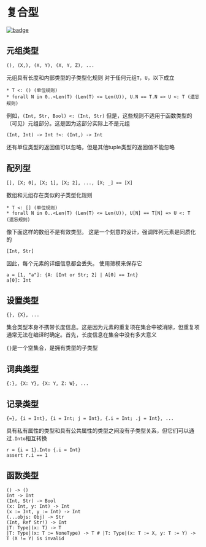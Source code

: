 # 复合型

[![badge](https://img.shields.io/endpoint.svg?url=https%3A%2F%2Fgezf7g7pd5.execute-api.ap-northeast-1.amazonaws.com%2Fdefault%2Fsource_up_to_date%3Fowner%3Derg-lang%26repos%3Derg%26ref%3Dmain%26path%3Ddoc/EN/syntax/type/compound.md%26commit_hash%3D96b113c47ec6ca7ad91a6b486d55758de00d557d)](https://gezf7g7pd5.execute-api.ap-northeast-1.amazonaws.com/default/source_up_to_date?owner=erg-lang&repos=erg&ref=main&path=doc/EN/syntax/type/advanced.md&commit_hash=96b113c47ec6ca7ad91a6b486d55758de00d557d)

## 元组类型

```erg
(), (X,), (X, Y), (X, Y, Z), ...
```

元组具有长度和内部类型的子类型化规则
对于任何元组`T`，`U`，以下成立

```erg
* T <: () (单位规则)
* forall N in 0..<Len(T) (Len(T) <= Len(U)), U.N == T.N => U <: T (遗忘规则)
```

例如，`(Int, Str, Bool) <: (Int, Str)`
但是，这些规则不适用于函数类型的（可见）元组部分。这是因为这部分实际上不是元组

```erg
(Int, Int) -> Int !<: (Int,) -> Int
```

还有单位类型的返回值可以忽略，但是其他tuple类型的返回值不能忽略

## 配列型

```erg
[], [X; 0], [X; 1], [X; 2], ..., [X; _] == [X]
```

数组和元组存在类似的子类型化规则

```erg
* T <: [] (单位规则)
* forall N in 0..<Len(T) (Len(T) <= Len(U)), U[N] == T[N] => U <: T (遗忘规则)
```

像下面这样的数组不是有效类型。 这是一个刻意的设计，强调阵列元素是同质化的

```erg
[Int, Str]
```

因此，每个元素的详细信息都会丢失。 使用筛模来保存它

```erg
a = [1, "a"]: {A: [Int or Str; 2] | A[0] == Int}
a[0]: Int
```

## 设置类型

```erg
{}, {X}, ...
```

集合类型本身不携带长度信息。这是因为元素的重复项在集合中被消除，但重复项通常无法在编译时确定。首先，长度信息在集合中没有多大意义

`{}`是一个空集合，是拥有类型的子类型

## 词典类型

```erg
{:}, {X: Y}, {X: Y, Z: W}, ...
```

## 记录类型

```erg
{=}, {i = Int}, {i = Int; j = Int}, {.i = Int; .j = Int}, ...
```

具有私有属性的类型和具有公共属性的类型之间没有子类型关系，但它们可以通过`.Into`相互转换

```erg
r = {i = 1}.Into {.i = Int}
assert r.i == 1
```

## 函数类型

```erg
() -> ()
Int -> Int
(Int, Str) -> Bool
(x: Int, y: Int) -> Int
(x := Int, y := Int) -> Int
(...objs: Obj) -> Str
(Int, Ref Str!) -> Int
|T: Type|(x: T) -> T
|T: Type|(x: T := NoneType) -> T # |T: Type|(x: T := X, y: T := Y) -> T (X != Y) is invalid
```
